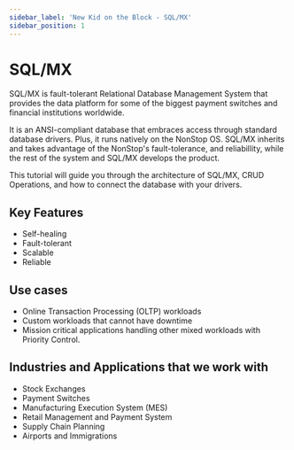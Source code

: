 ```yaml
---
sidebar_label: 'New Kid on the Block - SQL/MX'
sidebar_position: 1
---
```


# SQL/MX

SQL/MX is fault-tolerant Relational Database Management System that provides the data platform for some of the biggest payment switches and financial institutions worldwide.

It is an ANSI-compliant database that embraces access through standard database drivers. Plus, it runs natively on the NonStop OS. SQL/MX inherits and takes advantage of the NonStop's fault-tolerance, and reliabillity, while the rest of the system and SQL/MX develops the product.

This tutorial will guide you through the architecture of SQL/MX, CRUD Operations, and how to connect the database with your drivers.

## Key Features
- Self-healing
- Fault-tolerant
- Scalable
- Reliable

## Use cases
- Online Transaction Processing (OLTP) workloads
- Custom workloads that cannot have downtime
- Mission critical applications handling other mixed workloads with Priority Control.

## Industries and Applications that we work with
- Stock Exchanges
- Payment Switches
- Manufacturing Execution System (MES)
- Retail Management and Payment System
- Supply Chain Planning
- Airports and Immigrations


<!-- 
```jsx title="src/components/HelloDocusaurus.js"
function HelloDocusaurus() {
    return (
        <h1>Hello, Docusaurus!</h1>
    )
}
``` -->

